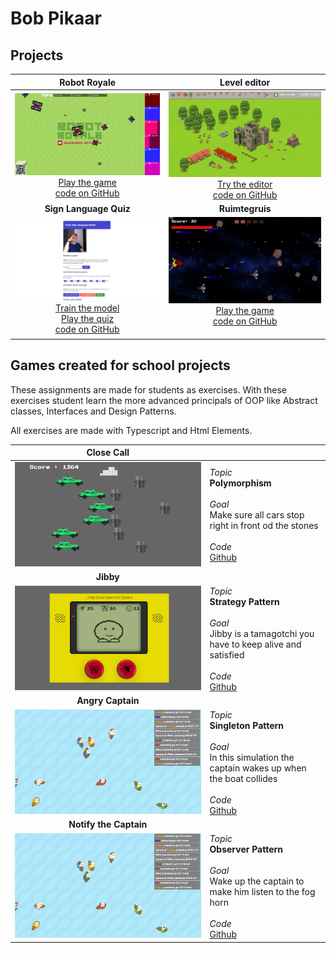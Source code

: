 # Bob Pikaar

## Projects

| Robot Royale  |  Level editor |
|:-:|:-:|
| [![Robot Royale](./images/robot_royale.png)](http://145.24.222.232:8080/viewer/) [Play the game](http://145.24.222.232:8080/viewer/) <br> [code on GitHub](https://github.com/HR-CMGT/robot-royale) | [![Level editor](./images/level_editor.png)](https://bpikaar.github.io/level-editor/) [Try the editor](https://bpikaar.github.io/level-editor/) <br> [code on GitHub](https://github.com/bpikaar/level-editor) |
| **Sign Language Quiz**  | **Ruimtegruis** |
| [![Sign Language Quiz](./images/sign_language.png)](https://bpikaar.github.io/sign-language-quiz/learn/) [Train the model](https://bpikaar.github.io/sign-language-quiz/learn/) <br> [Play the quiz](https://bpikaar.github.io/sign-language-quiz/) <br> [code on GitHub](https://github.com/bpikaar/sign-language-quiz/) | [![Ruimtegruis](./images/ruimtegruis.png)](https://bpikaar.github.io/ruimtegruis/) [Play the game](https://bpikaar.github.io/ruimtegruis/) <br> [code on GitHub](https://github.com/bpikaar/ruimtegruis/) <br> &nbsp;

## Games created for school projects
These assignments are made for students as exercises. With these exercises student learn the more advanced principals of OOP like Abstract classes, Interfaces and Design Patterns. 

All exercises are made with Typescript and Html Elements. 

| **Close Call**  |   |
|:-:|:-|
| [![Close Call](./images/close_call.png)](https://hr-cmgt.github.io/PRG08-close-call-completed/) | *Topic* <br> **Polymorphism** <br><br> *Goal* <br>Make sure all cars stop right in front od the stones <br><br> *Code* <br>[Github](https://github.com/HR-CMGT/PRG08-close-call-completed) |
| **Jibby**  |   |
| [![Jibby](./images/jibby.png)](https://hr-cmgt.github.io/PRG08-Jibby-completed/) | *Topic* <br> **Strategy Pattern** <br><br> *Goal* <br>Jibby is a tamagotchi you have to keep alive and satisfied <br><br> *Code* <br>[Github](https://github.com/HR-CMGT/PRG08-Jibby-completed) |
| **Angry Captain**  |   |
| [![Angry Captain](./images/angry_captain.png)](https://hr-cmgt.github.io/PRG08-Angry-Captain-completed/) | *Topic* <br> **Singleton Pattern** <br><br> *Goal* <br>In this simulation the captain wakes up when the boat collides<br><br> *Code* <br>[Github](https://github.com/HR-CMGT/PRG08-Angry-Captain-completed) |
| **Notify the Captain**  |   |
| [![Angry Captain](./images/angry_captain.png)](https://hr-cmgt.github.io/PRG08-Notify-the-Captain-completed/) | *Topic* <br> **Observer Pattern** <br><br> *Goal* <br>Wake up the captain to make him listen to the fog horn<br><br> *Code* <br>[Github](https://github.com/HR-CMGT/PRG08-Notify-the-Captain-completed) |



